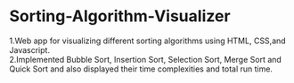 # Sorting-Algorithm-Visualizer

1.Web app for visualizing different sorting algorithms using HTML, CSS,and Javascript.<br />
2.Implemented Bubble Sort, Insertion Sort, Selection Sort, Merge Sort and Quick Sort and also displayed their time complexities and total run time.
